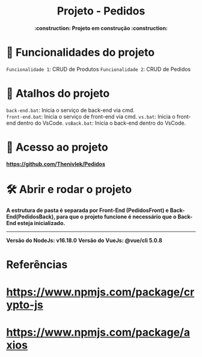<h1 align="center"> Projeto - Pedidos </h1>
<h4 align="center">:construction:  Projeto em construção  :construction:</h4>

# :hammer: Funcionalidades do projeto

`Funcionalidade 1`: CRUD de Produtos
`Funcionalidade 2`: CRUD de Pedidos

# :hammer: Atalhos do projeto

`back-end.bat`: Inicia o serviço de back-end via cmd.
<br/>
`front-end.bat`: Inicia o serviço de front-end via cmd.
`vs.bat`: Inicia o front-end dentro do VsCode.
`vsBack.bat`: Inicia o back-end dentro do VsCode.

# 📁 Acesso ao projeto

**https://github.com/Thenivlek/Pedidos**

# 🛠️ Abrir e rodar o projeto

**A estrutura de pasta é separada por Front-End (PedidosFront) e Back-End(PedidosBack), para que o projeto funcione é necessário que o Back-End esteja inicializado.**

---

**Versão do NodeJs: v16.18.0**
**Versão do VueJs: @vue/cli 5.0.8**

# Referências

# https://www.npmjs.com/package/crypto-js

# https://www.npmjs.com/package/axios
